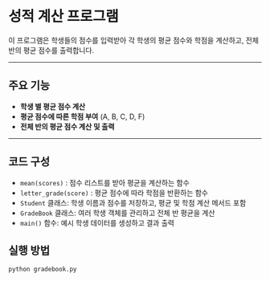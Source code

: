 # 성적 계산 프로그램

이 프로그램은 학생들의 점수를 입력받아 각 학생의 평균 점수와 학점을 계산하고, 전체 반의 평균 점수를 출력합니다.

---

## 주요 기능

* **학생 별 평균 점수 계산**
* **평균 점수에 따른 학점 부여** (A, B, C, D, F)
* **전체 반의 평균 점수 계산 및 출력**

---

## 코드 구성

* `mean(scores)` : 점수 리스트를 받아 평균을 계산하는 함수
* `letter_grade(score)` : 평균 점수에 따라 학점을 반환하는 함수
* `Student` 클래스: 학생 이름과 점수를 저장하고, 평균 및 학점 계산 메서드 포함
* `GradeBook` 클래스: 여러 학생 객체를 관리하고 전체 반 평균을 계산
* `main()` 함수: 예시 학생 데이터를 생성하고 결과 출력


## 실행 방법

```bash
python gradebook.py